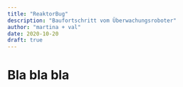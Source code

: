 ```yaml
---
title: "ReaktorBug"
description: "Baufortschritt vom Überwachungsroboter"
author: "martina + val"
date: 2020-10-20
draft: true
---
```


# Bla bla bla
